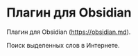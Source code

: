 # Плагин для Obsidian

Плагин для Obsidian (https://obsidian.md).

Поиск выделенных слов в Интернете.
